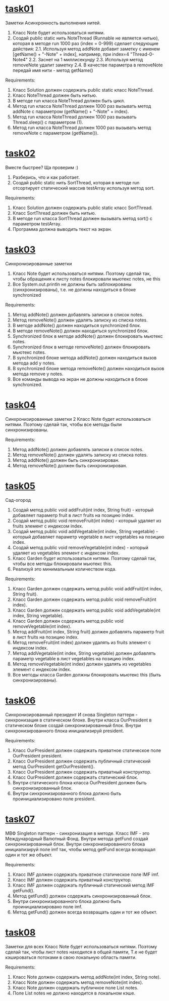 # [task01](https://github.com/NikitaNasevich/javarush.ru/tree/main/level17/task01)

Заметки
Асинхронность выполнения нитей.
1. Класс Note будет использоваться нитями.
2. Создай public static нить NoteThread (Runnable не является нитью), которая в методе run 1000 раз (index = 0-999) сделает следующие действия:
2.1. Используя метод addNote добавит заметку с именем [getName() + "-Note" + index], например, при index=4
"Thread-0-Note4"
2.2. Заснет на 1 миллисекунду
2.3. Используя метод removeNote удалит заметку
2.4. В качестве параметра в removeNote передай имя нити - метод getName()


Requirements:
1. Класс Solution должен содержать public static класс NoteThread.
2. Класс NoteThread должен быть нитью.
3. В методе run класса NoteThread должен быть цикл.
4. Метод run класса NoteThread должен 1000 раз вызывать метод addNote c параметром (getName() + "-Note" + index).
5. Метод run класса NoteThread должен 1000 раз вызывать Thread.sleep() c параметром (1).
6. Метод run класса NoteThread должен 1000 раз вызывать метод removeNote c параметром (getName()).

# [task02](https://github.com/NikitaNasevich/javarush.ru/tree/main/level17/task02)

Вместе быстрее? Ща проверим :)
1. Разберись, что и как работает.
2. Создай public static нить SortThread, которая в методе run отсортирует статический массив testArray используя метод sort.


Requirements:
1. Класс Solution должен содержать public static класс SortThread.
2. Класс SortThread должен быть нитью.
3. В методе run класса SortThread должен вызывать метод sort() с параметром testArray.
4. Программа должна выводить текст на экран.

# [task03](https://github.com/NikitaNasevich/javarush.ru/tree/main/level17/task03)

Синхронизированные заметки
1. Класс Note будет использоваться нитями. Поэтому сделай так, чтобы обращения к листу notes блокировали мьютекс notes, не this
2. Все System.out.println не должны быть заблокированы (синхронизированы), т.е. не должны находиться в блоке synchronized


Requirements:
1. Метод addNote() должен добавлять записки в список notes.
2. Метод removeNote() должен удалять записку из списка notes.
3. В методе addNote() должен находиться synchronized блок.
4. В методе removeNote() должен находиться synchronized блок.
5. Synchronized блок в методе addNote() должен блокировать мьютекс notes.
6. Synchronized блок в методе removeNote() должен блокировать мьютекс notes.
7. В synchronized блоке метода addNote() должен находиться вызов метода add у notes.
8. В synchronized блоке метода removeNote() должен находиться вызов метода remove у notes.
9. Все команды вывода на экран не должны находиться в блоке synchronized.

# [task04](https://github.com/NikitaNasevich/javarush.ru/tree/main/level17/task04)

Синхронизированные заметки 2
Класс Note будет использоваться нитями. Поэтому сделай так, чтобы вcе методы были синхронизированы.


Requirements:
1. Метод addNote() должен добавлять записки в список notes.
2. Метод removeNote() должен удалять записку из списка notes.
3. Метод addNote() должен быть синхронизирован.
4. Метод removeNote() должен быть синхронизирован.

# [task05](https://github.com/NikitaNasevich/javarush.ru/tree/main/level17/task05)

Сад-огород
1. Создай метод public void addFruit(int index, String fruit) - который добавляет параметр fruit в лист fruits на позицию index.
2. Создай метод public void removeFruit(int index) - который удаляет из fruits элемент с индексом index.
3. Создай метод public void addVegetable(int index, String vegetable) - который добавляет параметр vegetable в лист vegetables на позицию index.
4. Создай метод public void removeVegetable(int index) - который удаляет из vegetables элемент с индексом index.
5. Класс Garden будет использоваться нитями. Поэтому сделай так, чтобы все методы блокировали мьютекс this.
6. Реализуй это минимальным количеством кода.


Requirements:
1. Класс Garden должен содержать метод public void addFruit(int index, String fruit).
2. Класс Garden должен содержать метод public void removeFruit(int index).
3. Класс Garden должен содержать метод public void addVegetable(int index, String vegetable).
4. Класс Garden должен содержать метод public void removeVegetable(int index).
5. Метод addFruit(int index, String fruit) должен добавлять параметр fruit в лист fruits на позицию index.
6. Метод removeFruit(int index) должен удалять из fruits элемент с индексом index.
7. Метод addVegetable(int index, String vegetable) должен добавлять параметр vegetable в лист vegetables на позицию index.
8. Метод removeVegetable(int index) должен удалять из vegetables элемент с индексом index.
9. Все методы класса Garden должны блокировать мьютекс this (быть синхронизированы).

# [task06](https://github.com/NikitaNasevich/javarush.ru/tree/main/level17/task06)

Синхронизированный президент
И снова Singleton паттерн - синхронизация в статическом блоке.
Внутри класса OurPresident в статическом блоке создай синхронизированный блок.
Внутри синхронизированного блока инициализируй president.


Requirements:
1. Класс OurPresident должен содержать приватное статическое поле OurPresident president.
2. Класс OurPresident должен содержать публичный статический метод OurPresident getOurPresident().
3. Класс OurPresident должен содержать приватный конструктор.
4. Класс OurPresident должен содержать статический блок.
5. Внутри статического блока класса OurPresident должен быть синхронизированный блок.
6. Внутри синхронизированного блока должно быть проинициализировано поле president.

# [task07](https://github.com/NikitaNasevich/javarush.ru/tree/main/level17/task07)

МВФ
Singleton паттерн - синхронизация в методе.
Класс IMF - это Международный Валютный Фонд.
Внутри метода getFund создай синхронизированный блок.
Внутри синхронизированного блока инициализируй поле imf так, чтобы метод getFund всегда возвращал один и тот же объект.


Requirements:
1. Класс IMF должен содержать приватное статическое поле IMF imf.
2. Класс IMF должен содержать приватный конструктор.
3. Класс IMF должен содержать публичный статический метод IMF getFund().
4. Метод getFund() должен содержать синхронизированный блок.
5. Внутри синхронизированного блока должно быть проинициализировано поле imf.
6. Метод getFund() должен всегда возвращать один и тот же объект.

# [task08](https://github.com/NikitaNasevich/javarush.ru/tree/main/level17/task08)

Заметки для всех
Класс Note будет использоваться нитями.
Поэтому сделай так, чтобы лист notes находился в общей памяти, Т.е не будет кэшироваться потоками в свою локальную область памяти.


Requirements:
1. Класс Note должен содержать метод addNote(int index, String note).
2. Класс Note должен содержать метод removeNote(int index).
3. Класс Note должен содержать публичное поле List<String> notes.
4. Поле List<String> notes не должно находится в локальном кэше.

